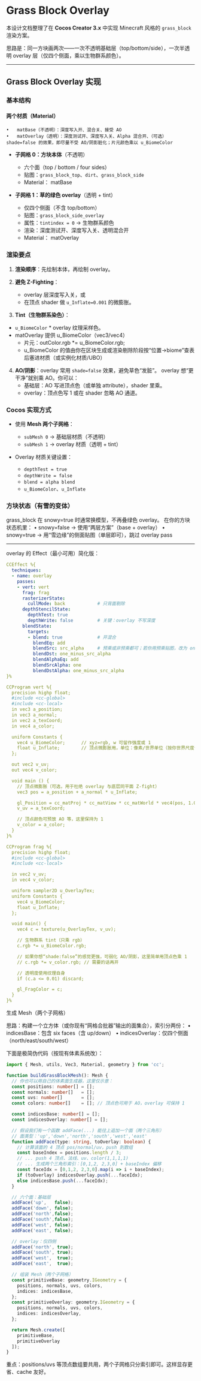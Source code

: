 # Grass Block Overlay

本设计文档整理了在 **Cocos Creator 3.x** 中实现 Minecraft 风格的 `grass_block` 渲染方案。

思路是：同一方块画两次——一次不透明基础层（top/bottom/side），一次半透明 overlay 层（仅四个侧面，乘以生物群系颜色）。

---

## Grass Block Overlay 实现

### 基本结构

#### 两个材质（Material）

	•	matBase（不透明）：深度写入开、混合关、接受 AO
	•	matOverlay（透明）：深度测试开、深度写入关、Alpha 混合开、（可选）shade=false 的效果，即尽量不受 AO/阴影脏化；片元颜色乘以 u_BiomeColor


* **子网格 0：方块本体**（不透明）

  
  * 六个面（top / bottom / four sides）
  * 贴图：`grass_block_top`、`dirt`、`grass_block_side`
  * Material： matBase
  
* **子网格 1：草的绿色 overlay**（透明 + tint）

  * 仅四个侧面（不含 top/bottom）
  * 贴图：`grass_block_side_overlay`
  * 属性：`tintindex = 0` → 生物群系颜色
  * 渲染：深度测试开、深度写入关、透明混合开
  * Material： matOverlay

### 渲染要点

1. **渲染顺序**：先绘制本体，再绘制 overlay。
2. **避免 Z-Fighting**：

   * overlay 层深度写入关，或
   * 在顶点 shader 做 `u_Inflate=0.001` 的微膨胀。
3. **Tint（生物群系染色）**：

  * `u_BiomeColor` \* overlay 纹理采样色。
  *	matOverlay 提供 u_BiomeColor（vec3/vec4）
	*	片元：outColor.rgb *= u_BiomeColor.rgb;
	*	u_BiomeColor 的值由你在区块生成或渲染剔除阶段按“位置→biome”查表后塞进材质（或实例化材质/UBO）


4. **AO/阴影**：overlay 常用 `shade=false` 效果，避免草色“发脏”。
  overlay 想“更干净”就别乘 AO。你可以：
	*	基础层：AO 写进顶点色（或单独 attribute），shader 里乘。
	*	overlay：顶点色写 1 或在 shader 忽略 AO 通道。

### Cocos 实现方式

* 使用 **Mesh 两个子网格**：

  * `subMesh 0` → 基础层材质（不透明）
  * `subMesh 1` → overlay 材质（透明 + tint）
* Overlay 材质关键设置：

  * `depthTest = true`
  * `depthWrite = false`
  * `blend = alpha blend`
  * `u_BiomeColor`、`u_Inflate`



### 方块状态（有雪的变体）

grass_block 在 snowy=true 时通常换模型，不再叠绿色 overlay。
在你的方块状态机里：
	•	snowy=false → 使用“两层方案”（base + overlay）
	•	snowy=true → 用“雪边缘”的侧面贴图（单层即可），跳过 overlay pass

---

overlay 的 Effect（最小可用）简化版：
```yaml
CCEffect %{
  techniques:
  - name: overlay
    passes:
    - vert: vert
      frag: frag
      rasterizerState:
        cullMode: back            # 只背面剔除
      depthStencilState:
        depthTest: true
        depthWrite: false         # 关键：overlay 不写深度
      blendState:
        targets:
        - blend: true             # 开混合
          blendEq: add
          blendSrc: src_alpha     # 预乘或非预乘都可；若你用预乘贴图，改为 one, one_minus_src_alpha
          blendDst: one_minus_src_alpha
          blendAlphaEq: add
          blendSrcAlpha: one
          blendDstAlpha: one_minus_src_alpha
}%

CCProgram vert %{
  precision highp float;
  #include <cc-global>
  #include <cc-local>
  in vec3 a_position;
  in vec3 a_normal;
  in vec2 a_texCoord;
  in vec4 a_color;

  uniform Constants {
    vec4 u_BiomeColor;      // xyz=rgb, w 可留作强度或 1
    float u_Inflate;        // 顶点微膨胀用，单位：像素/世界单位（按你世界尺度调）
  };

  out vec2 v_uv;
  out vec4 v_color;

  void main () {
    // 顶点微膨胀（可选，用于杜绝 overlay 与底层同平面 Z-fight）
    vec3 pos = a_position + a_normal * u_Inflate;

    gl_Position = cc_matProj * cc_matView * cc_matWorld * vec4(pos, 1.0);
    v_uv = a_texCoord;

    // 顶点颜色可预放 AO 等，这里保持为 1
    v_color = a_color;
  }
}%

CCProgram frag %{
  precision highp float;
  #include <cc-global>
  #include <cc-local>

  in vec2 v_uv;
  in vec4 v_color;

  uniform sampler2D u_OverlayTex;
  uniform Constants {
    vec4 u_BiomeColor;
    float u_Inflate;
  };

  void main() {
    vec4 c = texture(u_OverlayTex, v_uv);

    // 生物群系 tint（只乘 rgb）
    c.rgb *= u_BiomeColor.rgb;

    // 如果你想“shade:false”的感觉更强，可弱化 AO/阴影，这里简单用顶点色乘 1
    // c.rgb *= v_color.rgb; // 需要的话再开

    // 透明度使用纹理自身
    if (c.a <= 0.01) discard;

    gl_FragColor = c;
  }
}%
```


生成 Mesh（两个子网格）

思路：构建一个立方体（或你现有“网格合批器”输出的面集合），索引分两份：
	•	indicesBase：包含 six faces（含 up/down）
	•	indicesOverlay：仅四个侧面（north/east/south/west）

下面是极简伪代码（按现有体素系统改）：
```ts
import { Mesh, utils, Vec3, Material, geometry } from 'cc';

function buildGrassBlockMesh(): Mesh {
  // 你也可以用自己的体素面生成器，这里仅示意：
  const positions: number[] = [];
  const normals: number[]   = [];
  const uvs: number[]       = [];
  const colors: number[]    = []; // 顶点色可用于 AO，overlay 可保持 1

  const indicesBase: number[] = [];
  const indicesOverlay: number[] = [];

  // 假设我们有一个函数 addFace(...) 能往上追加一个面（两个三角形）
  // 面类型：'up','down','north','south','west','east'
  function addFace(type: string, toOverlay: boolean) {
    // 计算该面的 4 顶点 pos/normal/uv，push 到数组
    const baseIndex = positions.length / 3;
    // ... push 4 顶点、法线、uv、color(1,1,1,1)
    // ... 生成两个三角形索引：[0,1,2, 2,3,0] + baseIndex 偏移
    const faceIdx = [0,1,2, 2,3,0].map(i => i + baseIndex);
    if (toOverlay) indicesOverlay.push(...faceIdx);
    else indicesBase.push(...faceIdx);
  }

  // 六个面：基础层
  addFace('up',   false);
  addFace('down', false);
  addFace('north',false);
  addFace('south',false);
  addFace('west', false);
  addFace('east', false);

  // overlay：仅四侧
  addFace('north', true);
  addFace('south', true);
  addFace('west',  true);
  addFace('east',  true);

  // 组装 Mesh（两个子网格）
  const primitiveBase: geometry.IGeometry = {
    positions, normals, uvs, colors,
    indices: indicesBase,
  };
  const primitiveOverlay: geometry.IGeometry = {
    positions, normals, uvs, colors,
    indices: indicesOverlay,
  };

  return Mesh.create([
    primitiveBase,
    primitiveOverlay
  ]);
}
```



重点：positions/uvs 等顶点数组要共用，两个子网格只分索引即可。这样显存更省、cache 友好。